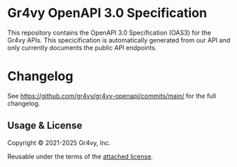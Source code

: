 # Gr4vy OpenAPI 3.0 Specification

This repository contains the OpenAPI 3.0 Specification (OAS3) for the Gr4vy
APIs. This specicification is automatically generated from our API and only
currently documents the public API endpoints.

# Changelog

See https://github.com/gr4vy/gr4vy-openapi/commits/main/ for the full changelog.

## Usage & License

Copyright © 2021-2025 Gr4vy, Inc.

Reusable under the terms of the [attached license](./LICENSE).
